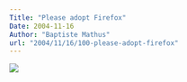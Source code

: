 ```yaml
---
Title: "Please adopt Firefox"
Date: 2004-11-16
Author: "Baptiste Mathus"
url: "2004/11/16/100-please-adopt-firefox"
---
```




[![](http://sosordinet.free.fr/adoptfirefox.jpg)](http://standblog.org/blog/2004/11/16/93113805-manga-marketing "Via le StandBlog")

